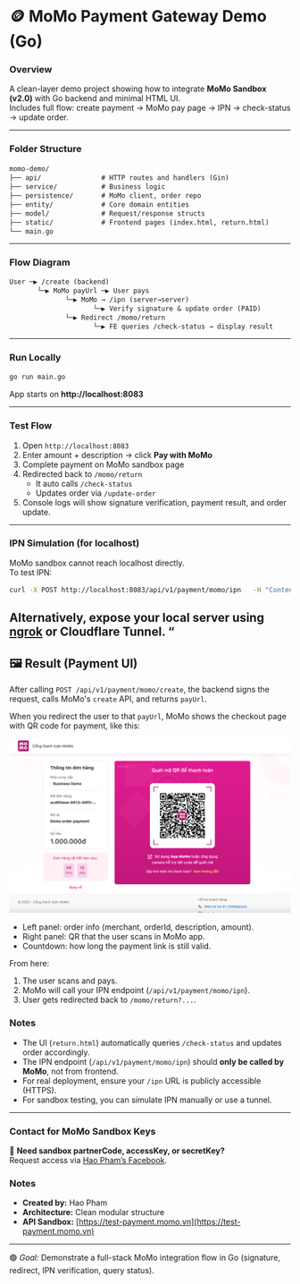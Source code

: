 # 🪙 MoMo Payment Gateway Demo (Go)

### Overview
A clean-layer demo project showing how to integrate **MoMo Sandbox (v2.0)** with Go backend and minimal HTML UI.  
Includes full flow: create payment → MoMo pay page → IPN → check-status → update order.

---

### Folder Structure
```
momo-demo/
├── api/               # HTTP routes and handlers (Gin)
├── service/           # Business logic
├── persistence/       # MoMo client, order repo
├── entity/            # Core domain entities
├── model/             # Request/response structs
├── static/            # Frontend pages (index.html, return.html)
└── main.go
```

---

### Flow Diagram
```
User ─▶ /create (backend)
       └─▶ MoMo payUrl ─▶ User pays
              └─▶ MoMo → /ipn (server→server)
                     └─▶ Verify signature & update order (PAID)
              └─▶ Redirect /momo/return
                     └─▶ FE queries /check-status → display result
```

---

### Run Locally
```bash
go run main.go
```
App starts on **http://localhost:8083**

---

### Test Flow
1. Open `http://localhost:8083`  
2. Enter amount + description → click **Pay with MoMo**  
3. Complete payment on MoMo sandbox page  
4. Redirected back to `/momo/return`  
   - It auto calls `/check-status`
   - Updates order via `/update-order`
5. Console logs will show signature verification, payment result, and order update.

---

### IPN Simulation (for localhost)
MoMo sandbox cannot reach localhost directly.  
To test IPN:
```bash
curl -X POST http://localhost:8083/api/v1/payment/momo/ipn   -H "Content-Type: application/json"   -d '{ ... valid IPN payload with correct signature ... }'
```
Alternatively, expose your local server using [ngrok](https://ngrok.com) or Cloudflare Tunnel.
“
---
## 🖼 Result (Payment UI)

After calling `POST /api/v1/payment/momo/create`, the backend signs the request,
calls MoMo's `create` API, and returns `payUrl`.

When you redirect the user to that `payUrl`, MoMo shows the checkout page with
QR code for payment, like this:

![MoMo Checkout QR](docs/image/momo_checkout.png)

- Left panel: order info (merchant, orderId, description, amount).
- Right panel: QR that the user scans in MoMo app.
- Countdown: how long the payment link is still valid.

From here:
1. The user scans and pays.
2. MoMo will call your IPN endpoint (`/api/v1/payment/momo/ipn`).
3. User gets redirected back to `/momo/return?...`.

### Notes
- The UI (`return.html`) automatically queries `/check-status` and updates order accordingly.  
- The IPN endpoint (`/api/v1/payment/momo/ipn`) should **only be called by MoMo**, not from frontend.  
- For real deployment, ensure your `/ipn` URL is publicly accessible (HTTPS).  
- For sandbox testing, you can simulate IPN manually or use a tunnel.

---

### Contact for MoMo Sandbox Keys
💬 **Need sandbox partnerCode, accessKey, or secretKey?**  
Request access via [Hao Pham’s Facebook](https://www.facebook.com/hao.pham.981088/).

### Notes
- **Created by:** Hao Pham
- **Architecture:** Clean modular structure
- **API Sandbox:** [https://test-payment.momo.vn](https://test-payment.momo.vn)

---

🟢 *Goal:* Demonstrate a full-stack MoMo integration flow in Go (signature, redirect, IPN verification, query status).
